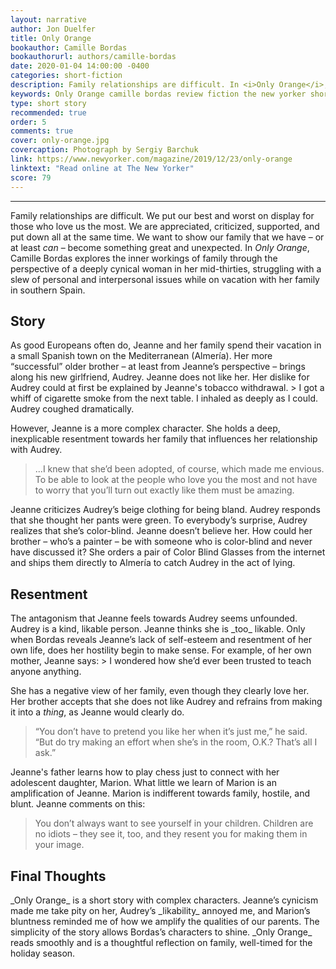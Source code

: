 ```yaml
---
layout: narrative
author: Jon Duelfer
title: Only Orange
bookauthor: Camille Bordas
bookauthorurl: authors/camille-bordas
date: 2020-01-04 14:00:00 -0400
categories: short-fiction
description: Family relationships are difficult. In <i>Only Orange</i>, Camille Bordas explores the inner workings of family through the perspective of a deeply cynical woman in her mid-thirties, struggling with a slew of personal and interpersonal issues while on vacation with her family in southern Spain.
keywords: Only Orange camille bordas review fiction the new yorker short story
type: short story
recommended: true
order: 5
comments: true
cover: only-orange.jpg
covercaption: Photograph by Sergiy Barchuk
link: https://www.newyorker.com/magazine/2019/12/23/only-orange
linktext: "Read online at The New Yorker"
score: 79
---
```

<hr/>

Family relationships are difficult. We put our best and worst on display for those who love us the most. We are appreciated, criticized, supported, and put down all at the same time. We want to show our family that we have – or at least _can_ – become something great and unexpected. In _Only Orange_, Camille Bordas explores the inner workings of family through the perspective of a deeply cynical woman in her mid-thirties, struggling with a slew of personal and interpersonal issues while on vacation with her family in southern Spain.

<h2><strong>Story</strong></h2>
As good Europeans often do, Jeanne and her family spend their vacation in a small Spanish town on the Mediterranean (Almería). Her more “successful” older brother – at least from Jeanne’s perspective – brings along his new girlfriend, Audrey. Jeanne does not like her. Her dislike for Audrey could at first be explained by Jeanne's tobacco withdrawal.
> I got a whiff of cigarette smoke from the next table. I inhaled as deeply as I could. Audrey coughed dramatically.

However, Jeanne is a more complex character. She holds a deep, inexplicable resentment towards her family that influences her relationship with Audrey.
> ...I knew that she’d been adopted, of course, which made me envious. To be able to look at the people who love you the most and not have to worry that you’ll turn out exactly like them must be amazing.

Jeanne criticizes Audrey’s beige clothing for being bland. Audrey responds that she thought her pants were green. To everybody’s surprise, Audrey realizes that she’s color-blind. Jeanne doesn’t believe her. How could her brother – who’s a painter – be with someone who is color-blind and never have discussed it? She orders a pair of Color Blind Glasses from the internet and ships them directly to Almería to catch Audrey in the act of lying.

<h2><strong>Resentment</strong></h2>
The antagonism that Jeanne feels towards Audrey seems unfounded. Audrey is a kind, likable person. Jeanne thinks she is _too_ likable. Only when Bordas reveals Jeanne’s lack of self-esteem and resentment of her own life, does her hostility begin to make sense. For example, of her own mother, Jeanne says:
> I wondered how she’d ever been trusted to teach anyone anything.

She has a negative view of her family, even though they clearly love her. Her brother accepts that she does not like Audrey and refrains from making it into a _thing_, as Jeanne would clearly do.
> “You don’t have to pretend you like her when it’s just me,” he said. “But do try making an effort when she’s in the room, O.K.? That’s all I ask.”

Jeanne's father learns how to play chess just to connect with her adolescent daughter, Marion. What little we learn of Marion is an amplification of Jeanne. Marion is indifferent towards family, hostile, and blunt. Jeanne comments on this:
> You don’t always want to see yourself in your children. Children are no idiots – they see it, too, and they resent you for making them in your image.

<h2><strong>Final Thoughts</strong></h2>
_Only Orange_ is a short story with complex characters. Jeanne’s cynicism made me take pity on her, Audrey’s _likability_ annoyed me, and Marion’s bluntness reminded me of how we amplify the qualities of our parents. The simplicity of the story allows Bordas’s characters to shine. _Only Orange_ reads smoothly and is a thoughtful reflection on family, well-timed for the holiday season.